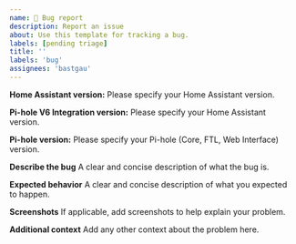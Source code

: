 ```yaml
---
name: 🐞 Bug report
description: Report an issue
about: Use this template for tracking a bug.
labels: [pending triage]
title: ''
labels: 'bug'
assignees: 'bastgau'
---
```


<!--
Note: The Pi-hole V6 integration is not compatible with versions of Home Assistant prior to 2025.03.
-->

**Home Assistant version:**
Please specify your Home Assistant version.

**Pi-hole V6 Integration version:**
Please specify your Home Assistant version.

**Pi-hole version:**
Please specify your Pi-hole (Core, FTL, Web Interface) version.

**Describe the bug**
A clear and concise description of what the bug is.

**Expected behavior**
A clear and concise description of what you expected to happen.

**Screenshots**
If applicable, add screenshots to help explain your problem.

**Additional context**
Add any other context about the problem here.
